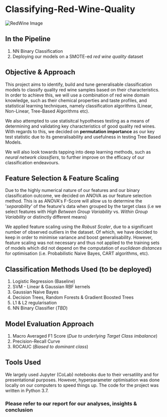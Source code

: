 # Classifying-Red-Wine-Quality
![RedWine Image](https://assets.bonappetit.com/photos/5c8940dc92041125f06c3b63/16:9/w_2560%2Cc_limit/Basically-Red-Wine-02.jpg)

## In the Pipeline
1. NN Binary Classification
2. Deploying our models on a SMOTE-ed *red wine quality* dataset

## Objective & Approach
This project aims to identify, build and tune generalisable classification models to classify quality red wine samples based on their characteristics. In order to achieve this, we will use a combination of red wine domain knowledge, such as their chemical properties and taste profiles, and statistical learning techniques, namely classification algorithms (Linear, Non-Linear, Tree-Based Algorithms etc). 

We also attempted to use statisitcal hypotheses testing as a means of determining and validating key characteristics of good quality red wines. With regards to this, we decided on **permutation importance** as our key test statistic due to its generalisability and usefulness in testing Tree Based Models.

We will also look towards tapping into deep learning methods, such as *neural network classifiers*, to further improve on the efficacy of our classification endeavours.

## Feature Selection & Feature Scaling
Due to the highly numerical nature of our features and our binary classification outcome, we decided on ANOVA as our feature selection method. This is as ANOVA's F-Score will allow us to determine the '*separability*' of the feature's data when grouped by the target class (i.e we select features with *High Between Group Variability* vs. *Within Group Variability* or distinctly different means)

We applied feature scaling using the *Robust Scaler*, due to a significant number of observed outliers in the dataset. Of which, we have decided to keep in order to minimise variance and boost generalisability. However, feature scaling was not necessary and thus not applied to the training sets of models which did not depend on the computation of *euclidean distances* for optimisation (i.e. Probabilistic Naive Bayes, CART algorithms, etc).

## Classification Methods Used (to be deployed)
1. Logistic Regression (Baseline)
2. SVM - Linear & Gaussian RBF kernels
3. Gaussian Naive Bayes
4. Decision Trees, Random Forests & Gradient Boosted Trees
5. L1 & L2 regularisation 
6. NN Binary Classifier (*TBD*)

## Model Evaluation Approach 
1. Macro Averaged F1 Score (*Due to underlying Target Class imbalance*)
2. Precision-Recall Curve
3. ROCAUC (*Biased to dominant class*)

## Tools Used
We largely used Jupyter (CoLab) notebooks due to their versatility and for presentational purposes. However, hyperparameter optimisation was done locally on our computers to speed things up. The code for the project was written in Python 3.7.

### Please refer to our report for our analyses, insights & conclusion 
